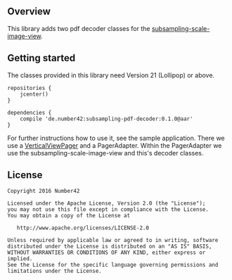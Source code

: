 Overview
-------
This library adds two pdf decoder classes for the [subsampling-scale-image-view].

Getting started
-------

The classes provided in this library need Version 21 (Lollipop) or above.

```
repositories {
    jcenter()
}

dependencies {
    compile 'de.number42:subsampling-pdf-decoder:0.1.0@aar'
}
```

For further instructions how to use it, see the sample application. There we use a [VerticalViewPager] and a PagerAdapter.
Within the PagerAdapter we use the subsampling-scale-image-view and this's decoder classes.


License
-------

    Copyright 2016 Number42

    Licensed under the Apache License, Version 2.0 (the "License");
    you may not use this file except in compliance with the License.
    You may obtain a copy of the License at

       http://www.apache.org/licenses/LICENSE-2.0

    Unless required by applicable law or agreed to in writing, software
    distributed under the License is distributed on an "AS IS" BASIS,
    WITHOUT WARRANTIES OR CONDITIONS OF ANY KIND, either express or implied.
    See the License for the specific language governing permissions and
    limitations under the License.


[subsampling-scale-image-view]: https://github.com/davemorrissey/subsampling-scale-image-view
[VerticalViewPager]: https://github.com/castorflex/VerticalViewPager